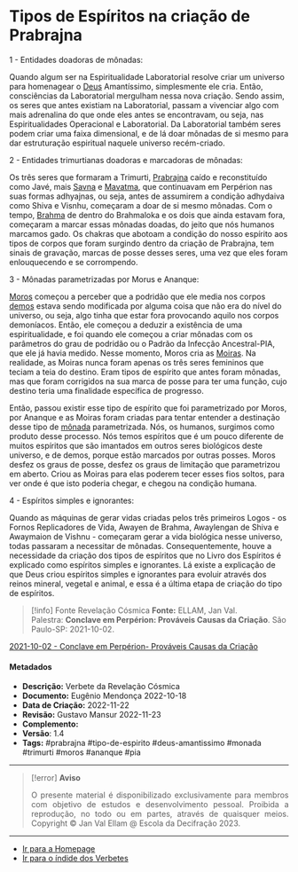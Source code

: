 # Tipos de Espíritos na criação de Prabrajna

1 - Entidades doadoras de mônadas:

Quando algum ser na Espiritualidade Laboratorial resolve criar um universo para homenagear o [Deus](Deus.md) Amantíssimo, simplesmente ele cria. Então, consciências da Laboratorial mergulham nessa nova criação. Sendo assim, os seres que antes existiam na Laboratorial, passam a vivenciar algo com mais adrenalina do que onde eles antes se encontravam, ou seja, nas Espiritualidades Operacional e Laboratorial. Da Laboratorial também seres podem criar uma faixa dimensional, e de lá doar mônadas de si mesmo para dar estruturação espiritual naquele universo recém-criado.

2 - Entidades trimurtianas doadoras e marcadoras de mônadas:

Os três seres que formaram a Trimurti, [Prabrajna](Prabrajna.md) caído e reconstituído como Javé, mais [Savna](Savna.md) e [Mavatma](Mavatma.md), que continuavam em Perpérion nas suas formas adhyajnas, ou seja, antes de assumirem a condição adhydaiva como Shiva e Visnhu, começaram a doar de si mesmo mônadas. Com o tempo, [Brahma](Brahma.md) de dentro do Brahmaloka e os dois que ainda estavam fora, começaram a marcar essas mônadas doadas, do jeito que nós humanos marcamos gado. Os chakras que abotoam a condição do nosso espírito aos tipos de corpos que foram surgindo dentro da criação de Prabrajna, tem sinais de gravação, marcas de posse desses seres, uma vez que eles foram enlouquecendo e se corrompendo.

3 - Mônadas parametrizadas por Morus e Ananque:

[Moros](Moros.md) começou a perceber que a podridão que ele media nos corpos [demos](Demos.md) estava sendo modificada por alguma coisa que não era do nível do universo, ou seja, algo tinha que estar fora provocando aquilo nos corpos demoníacos. Então, ele começou a deduzir a existência de uma espiritualidade, e foi quando ele começou a criar mônadas com os parâmetros do grau de podridão ou o Padrão da Infecção Ancestral-PIA, que ele já havia medido. Nesse momento, Moros cria as [Moiras](Moiras.md). Na realidade, as Moiras nunca foram apenas os três seres femininos que teciam a teia do destino. Eram tipos de espírito que antes foram mônadas, mas que foram corrigidos na sua marca de posse para ter uma função, cujo destino teria uma finalidade específica de progresso.

Então, passou existir esse tipo de espírito que foi parametrizado por Moros, por Ananque e as Moiras foram criadas para tentar entender a destinação desse tipo de [mônada](Mônada.md) parametrizada. Nós, os humanos, surgimos como produto desse processo. Nós temos espíritos que é um pouco diferente de muitos espíritos que são imantados em outros seres biológicos deste universo, e de demos, porque estão marcados por outras posses. Moros desfez os graus de posse, desfez os graus de limitação que parametrizou em aberto. Criou as Moiras para elas poderem tecer esses fios soltos, para ver onde é que isto poderia chegar, e chegou na condição humana.

4 - Espíritos simples e ignorantes:

Quando as máquinas de gerar vidas criadas pelos três primeiros Logos - os Fornos Replicadores de Vida, Awayen de Brahma, Awaylengan de Shiva e Awaymaion de Vishnu - começaram gerar a vida biológica nesse universo, todas passaram a necessitar de mônadas. Consequentemente, houve a necessidade da criação dos tipos de espíritos que no Livro dos Espíritos é explicado como espíritos simples e ignorantes. Lá existe a explicação de que Deus criou espíritos simples e ignorantes para evoluir através dos reinos mineral, vegetal e animal, e essa é a última etapa de criação do tipo de espíritos.

> [!info] Fonte Revelação Cósmica
> **Fonte:** ELLAM, Jan Val. Palestra: **Conclave em Perpérion: Prováveis Causas da Criação**. São Paulo-SP: 2021-10-02.

[2021-10-02 - Conclave em Perpérion- Prováveis Causas da Criação](2021-10-02%20-%20Conclave%20em%20Perpérion-%20Prováveis%20Causas%20da%20Criação.md)

#### Metadados

-   **Descrição:** Verbete da Revelação Cósmica
-   **Documento:** Eugênio Mendonça 2022-10-18
-   **Data de Criação:** 2022-11-22
-   **Revisão:** Gustavo Mansur 2022-11-23
-   **Complemento:**
-   **Versão**: 1.4
-   **Tags:** #prabrajna #tipo-de-espirito #deus-amantissimo #monada #trimurti #moros #ananque #pia

---
> [!error] **Aviso**
> <p align="justify">O presente material é disponibilizado exclusivamente para membros com objetivo de estudos e desenvolvimento pessoal. Proibida a reprodução, no todo ou em partes, através de quaisquer meios. Copyright © Jan Val Ellam @ Escola da Decifração 2023. </p>

---
- [Ir para a Homepage](Homepage.canvas)
- [Ir para o índide dos Verbetes](ÍNDIDE%20GERAL%20DOS%20VERBETES.canvas)